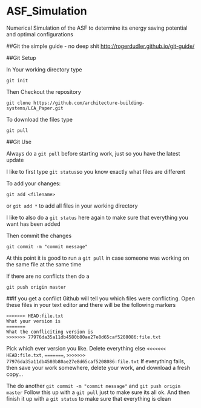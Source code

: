 # ASF_Simulation
Numerical Simulation of the ASF to determine its energy saving potential and optimal configurations


##Git the simple guide - no deep shit
http://rogerdudler.github.io/git-guide/

##Git Setup

In Your working directory type

`git init`

Then Checkout the repository

`git clone https://github.com/architecture-building-systems/LCA_Paper.git `

To download the files type

`git pull`

##Git Use

Always do a `git pull` before starting work, just so you have the latest update


I like to first type `git status`so you know exactly what files are different

To add your changes:

`git add <filename>`

or
`git add *` to add all files in your working directory

I like to also do a `git status` here again to make sure that everything you want has been added

Then commit the changes

`git commit -m "commit message"`

At this point it is good to run a `git pull` in case someone was working on the same file at the same time

If there are no conflicts then do a 

`git push origin master`

##If you get a confilct
Github will tell you which files were conflicting. Open these files in your text editor and there will be the following markers
```
<<<<<<< HEAD:file.txt
What your version is
=======
What the confliciting version is
>>>>>>> 77976da35a11db4580b80ae27e8d65caf5208086:file.txt
```
Pick which ever version you like. Delete everything else `<<<<<<< HEAD:file.txt`, `=======`, `>>>>>>> 77976da35a11db4580b80ae27e8d65caf5208086:file.txt`
If everything fails, then save your work somewhere, delete your work, and download a fresh copy...

The do another `git commit -m "commit message"` and `git push origin master`
Follow this up with a `git pull` just to make sure its all ok. And then finish it up with a `git status` to make sure that everything is clean
